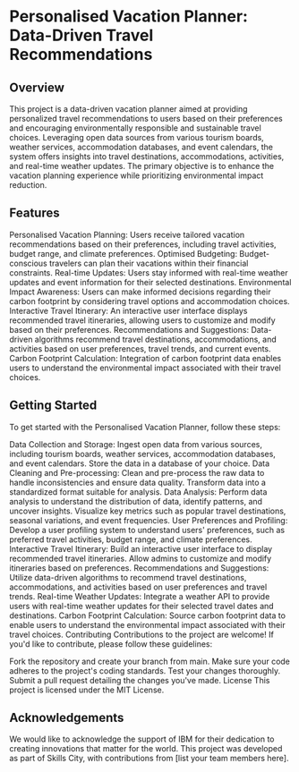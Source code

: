 # Personalised Vacation Planner: Data-Driven Travel Recommendations
## Overview
This project is a data-driven vacation planner aimed at providing personalized travel recommendations to users based on their preferences and encouraging environmentally responsible and sustainable travel choices. Leveraging open data sources from various tourism boards, weather services, accommodation databases, and event calendars, the system offers insights into travel destinations, accommodations, activities, and real-time weather updates. The primary objective is to enhance the vacation planning experience while prioritizing environmental impact reduction.

## Features
Personalised Vacation Planning: Users receive tailored vacation recommendations based on their preferences, including travel activities, budget range, and climate preferences.
Optimised Budgeting: Budget-conscious travelers can plan their vacations within their financial constraints.
Real-time Updates: Users stay informed with real-time weather updates and event information for their selected destinations.
Environmental Impact Awareness: Users can make informed decisions regarding their carbon footprint by considering travel options and accommodation choices.
Interactive Travel Itinerary: An interactive user interface displays recommended travel itineraries, allowing users to customize and modify based on their preferences.
Recommendations and Suggestions: Data-driven algorithms recommend travel destinations, accommodations, and activities based on user preferences, travel trends, and current events.
Carbon Footprint Calculation: Integration of carbon footprint data enables users to understand the environmental impact associated with their travel choices.
## Getting Started
To get started with the Personalised Vacation Planner, follow these steps:

Data Collection and Storage: Ingest open data from various sources, including tourism boards, weather services, accommodation databases, and event calendars. Store the data in a database of your choice.
Data Cleaning and Pre-processing: Clean and pre-process the raw data to handle inconsistencies and ensure data quality. Transform data into a standardized format suitable for analysis.
Data Analysis: Perform data analysis to understand the distribution of data, identify patterns, and uncover insights. Visualize key metrics such as popular travel destinations, seasonal variations, and event frequencies.
User Preferences and Profiling: Develop a user profiling system to understand users' preferences, such as preferred travel activities, budget range, and climate preferences.
Interactive Travel Itinerary: Build an interactive user interface to display recommended travel itineraries. Allow admins to customize and modify itineraries based on preferences.
Recommendations and Suggestions: Utilize data-driven algorithms to recommend travel destinations, accommodations, and activities based on user preferences and travel trends.
Real-time Weather Updates: Integrate a weather API to provide users with real-time weather updates for their selected travel dates and destinations.
Carbon Footprint Calculation: Source carbon footprint data to enable users to understand the environmental impact associated with their travel choices.
Contributing
Contributions to the project are welcome! If you'd like to contribute, please follow these guidelines:

Fork the repository and create your branch from main.
Make sure your code adheres to the project's coding standards.
Test your changes thoroughly.
Submit a pull request detailing the changes you've made.
License
This project is licensed under the MIT License.

## Acknowledgements
We would like to acknowledge the support of IBM for their dedication to creating innovations that matter for the world. This project was developed as part of Skills City, with contributions from [list your team members here].
